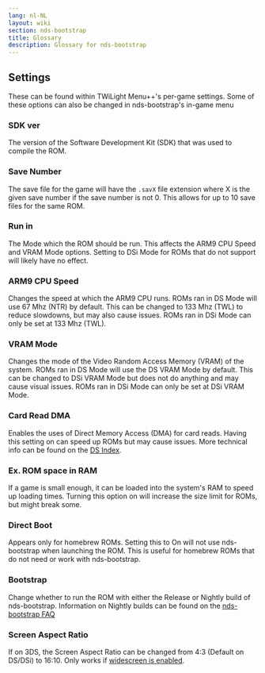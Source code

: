 ```yaml
---
lang: nl-NL
layout: wiki
section: nds-bootstrap
title: Glossary
description: Glossary for nds-bootstrap
---
```


## Settings
These can be found within TWiLight Menu++'s per-game settings. Some of these options can also be changed in nds-bootstrap's in-game menu

### SDK ver
The version of the Software Development Kit (SDK) that was used to compile the ROM.

### Save Number
The save file for the game will have the `.savX` file extension where X is the given save number if the save number is not 0. This allows for up to 10 save files for the same ROM.

### Run in
The Mode which the ROM should be run. This affects the ARM9 CPU Speed and VRAM Mode options. Setting to DSi Mode for ROMs that do not support will likely have no effect.

### ARM9 CPU Speed
Changes the speed at which the ARM9 CPU runs. ROMs ran in DS Mode will use 67 Mhz (NTR) by default. This can be changed to 133 Mhz (TWL) to reduce slowdowns, but may also cause issues. ROMs ran in DSi Mode can only be set at 133 Mhz (TWL).

### VRAM Mode
Changes the mode of the Video Random Access Memory (VRAM) of the system. ROMs ran in DS Mode will use the DS VRAM Mode by default. This can be changed to DSi VRAM Mode but does not do anything and may cause visual issues. ROMs ran in DSi Mode can only be set at DSi VRAM Mode.

### Card Read DMA
Enables the uses of Direct Memory Access (DMA) for card reads. Having this setting on can speed up ROMs but may cause issues. More technical info can be found on the [DS Index](https://wiki.ds-homebrew.com/ds-index/retail-roms#card-read-dma).

### Ex. ROM space in RAM
If a game is small enough, it can be loaded into the system's RAM to speed up loading times. Turning this option on will increase the size limit for ROMs, but might break some.

### Direct Boot
Appears only for homebrew ROMs. Setting this to On will not use nds-bootstrap when launching the ROM. This is useful for homebrew ROMs that do not need or work with nds-bootstrap.

### Bootstrap
Change whether to run the ROM with either the Release or Nightly build of nds-bootstrap. Information on Nightly builds can be found on the [nds-bootstrap FAQ](https://wiki.ds-homebrew.com/nds-bootstrap/faq?faq=what-is-a-nightly-and-where-do-i-get-it)

### Screen Aspect Ratio
If on 3DS, the Screen Aspect Ratio can be changed from 4:3 (Default on DS/DSi) to 16:10. Only works if [widescreen is enabled](https://wiki.ds-homebrew.com/twilightmenu/playing-in-widescreen).
